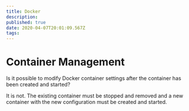 ```yaml
---
title: Docker
description: 
published: true
date: 2020-04-07T20:01:09.567Z
tags: 
---
```


# Container Management

Is it possible to modify Docker container settings after the container has been created and started?

It is not.  The existing container must be stopped and removed and a new container with the new configuration must be created and started.


